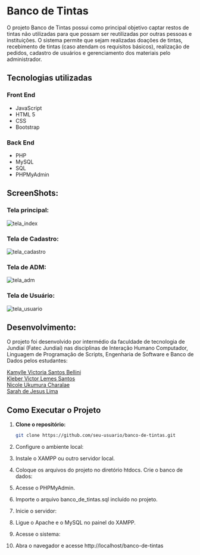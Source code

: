 # Banco de Tintas
O projeto Banco de Tintas possui como principal objetivo captar restos de tintas não utilizadas para que possam ser reutilizadas por outras pessoas e instituições. O sistema permite que sejam realizadas doações de tintas, recebimento de tintas (caso atendam os requisitos básicos), realização de pedidos, cadastro de usuários e gerenciamento dos materiais pelo administrador.

## **Tecnologias utilizadas**
### **Front End**
- JavaScript  
- HTML 5  
- CSS  
- Bootstrap  

### **Back End**
- PHP  
- MySQL  
- SQL  
- PHPMyAdmin  

## ScreenShots:



### Tela principal:
![tela_index](https://github.com/user-attachments/assets/854f0373-c8f8-439f-834e-e538cfd62f8d)

### Tela de Cadastro:
![tela_cadastro](https://github.com/user-attachments/assets/a8c79472-af5a-4648-83c5-27a03e3e7935)

### Tela de ADM:
![tela_adm](https://github.com/user-attachments/assets/7bcee7c8-5844-43d1-96da-5e9ad1245a09)

### Tela de Usuário:
![tela_usuario](https://github.com/user-attachments/assets/162e46fe-12f6-4429-9944-2c5d768c3984)


## Desenvolvimento:
O projeto foi desenvolvido por intermédio da faculdade de tecnologia de Jundiaí (Fatec Jundiaí) nas disciplinas de Interação Humano Computador, Linguagem de Programação de Scripts, Engenharia de Software e Banco de Dados pelos estudantes:

[Kamylle Victoria Santos Bellini](https://github.com/kamyllevictoria)  
[Kleber Victor Lemes Santos](https://github.com/KleberV10)  
[Nicole Ukumura Charalae](https://github.com/NicoleCharalae)  
[Sarah de Jesus Lima](https://github.com/ImNotSarah)




## Como Executar o Projeto
1. **Clone o repositório:**
   ```bash
   git clone https://github.com/seu-usuario/banco-de-tintas.git

2. Configure o ambiente local:

3. Instale o XAMPP ou outro servidor local.
4. Coloque os arquivos do projeto no diretório htdocs.
Crie o banco de dados:
5. Acesse o PHPMyAdmin.
6. Importe o arquivo banco_de_tintas.sql incluído no projeto.
7. Inicie o servidor:
8. Ligue o Apache e o MySQL no painel do XAMPP.
9. Acesse o sistema:
10. Abra o navegador e acesse http://localhost/banco-de-tintas

